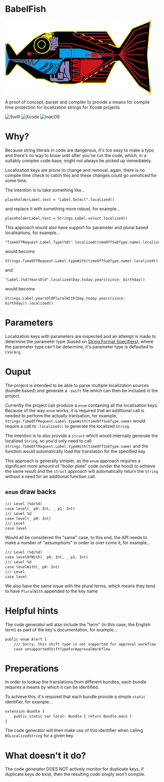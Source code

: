 # BabelFish
<img src="BabelFish.png">

A proof of concept, parser and compiler to provide a means for compile time protection for localization strings for Xcode projects

![Swift](https://img.shields.io/badge/Swift-5.6-orange) ![Xcode](https://img.shields.io/badge/Xcode-13.3-orange) ![macOS](https://img.shields.io/badge/macOS-12.1-orange)

# Why?

Because string literals in code are dangerous, it's too easy to make a typo and there's no way to know until after you've run the code, which, in a suitably complex code base, might not always be picked up immediately.

Localization keys are prone to change and removal, again, there is no compile time check to catch this and these changes could go unnoticed for some time.

The intention is to take something like…

    placeholderLabel.text = "Label.Select".localized()

and replace it with something more robust, for example…

    placeholderLabel.text = Strings.Label.select.localized()

This approach would also have support for parameter and plural based localisations, for example...

    "TimeOffRequest.Label.Type(%@)".localized(timeOffSubType.name).localized()

would become

    Strings.TimeOffRequest.Label.typeWith(timeOffSubType.name).localized()

and 

    "Label.(%d)YearsOld".localized(Day.today.years(since: birthday))

would become 

    Strings.Label.yearsOldPluralWith(Day.today.years(since: birthday)).localized()
    
# Parameters

Localization keys with parameters are inspected and an attempt is made to determine the parameter type (based on [String Format Specifiers](https://developer.apple.com/library/archive/documentation/Cocoa/Conceptual/Strings/Articles/formatSpecifiers.html)), where the parameter type can't be determine, it's parameter type is defaulted to `CVarArg`

# Ouput

The project is intended to be able to parse multiple localization sources (bundle based) and generate a `.swift` file which can then be included in the project.

Currently the project can produce a `enum` containing all the localisation keys.  Because of the way `enum` works, it is required that an additional call is needed to perform the actually tranlsation, for example, `Strings.TimeOffRequest.Label.typeWith(timeOffSubType.name)` would require a call to `.localized()` to generate the localized `String`.

The intention is to also provide a `struct` which would internally generate the localized `String`, so you'd only need to call `Strings.TimeOffRequest.Label.typeWith(timeOffSubType.name)` and the function would automatically load the translation for the specified key.

This approach is generally simpler, as the `enum` approach requires a significant more amount of "boiler plate" code (under the hood) to achieve the same result and the `struct` approach will automatically return the `String` without a need for an additional function call.

## `enum` draw backs

    /// Level (%d/%d)
    case level(_ p0: Int, _ p1: Int)
    /// Level %d
    case level(_ p0: Int)
    /// Level
    case level
    
Would all be considered the "same" case, to this end, the API needs to make a number of "assumptions" in order to over come it, for example...

    /// Level (%d/%d)
    case levelOfWith(_ p0: Int, _ p1: Int)
    /// Level %d
    case levelWith(_ p0: Int)
    /// Level
    case level

We also have the same issue with the plural terms, which means they tend to have `PluralWith` appended to the key name
 
# Helpful hints

The code generator will also include the "term" (in this case, the English term) as part of the key's documentation, for example...

    public enum Alert {
        /// Sorry, this shift type is not supported for approval workflow
        case unsupportedShiftTypeForApprovalWorkflow

# Preperations

In order to lookup the translations from different bundles, each bundle requires a means by which it can be identified.

To achieve this, it's required that each bundle provide a simple `static` identifier, for example...

    extension Bundle {
        public static var local: Bundle { return Bundle.main }
    }

The code generator will then make use of this identifier when calling `NSLocalizedString` for a given key.

# What doesn't it do?

The code generator DOES NOT actively monitor for duplicate keys, if duplicate keys do exist, then the resulting code simply won't compile.

